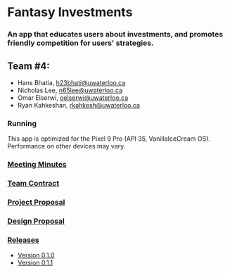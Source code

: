 # Fantasy Investments

### An app that educates users about investments, and promotes friendly competition for users' strategies.


## Team \#4:
* Hans Bhatia, h23bhati@uwaterloo.ca
* Nicholas Lee, n65lee@uwaterloo.ca
* Omar Elserwi, oelserwi@uwaterloo.ca
* Ryan Kahkeshan, rkahkesh@uwaterloo.ca


### Running
This app is optimized for the Pixel 9 Pro (API 35, VanillaIceCream OS). Performance on other devices may vary.

### [Meeting Minutes](https://git.uwaterloo.ca/oelserwi/cs346-lab101-4/-/wikis/Meeting-Minutes)
### [Team Contract](https://git.uwaterloo.ca/oelserwi/cs346-lab101-4/-/wikis/Team-Contract)
### [Project Proposal](https://git.uwaterloo.ca/oelserwi/cs346-lab101-4/-/wikis/Project-Proposal)
### [Design Proposal](https://git.uwaterloo.ca/oelserwi/cs346-lab101-4/-/wikis/Design-Proposal)
### [Releases](https://git.uwaterloo.ca/oelserwi/cs346-lab101-4/-/wikis/Releases?redirected_from=home)
- [Version 0.1.0](https://git.uwaterloo.ca/oelserwi/cs346-lab101-4/-/wikis/Releases/%7BVersion-0.1.0%7D) 
- [Version 0.1.1](https://git.uwaterloo.ca/oelserwi/cs346-lab101-4/-/wikis/Releases/%7BVersion-0.1.1%7D)